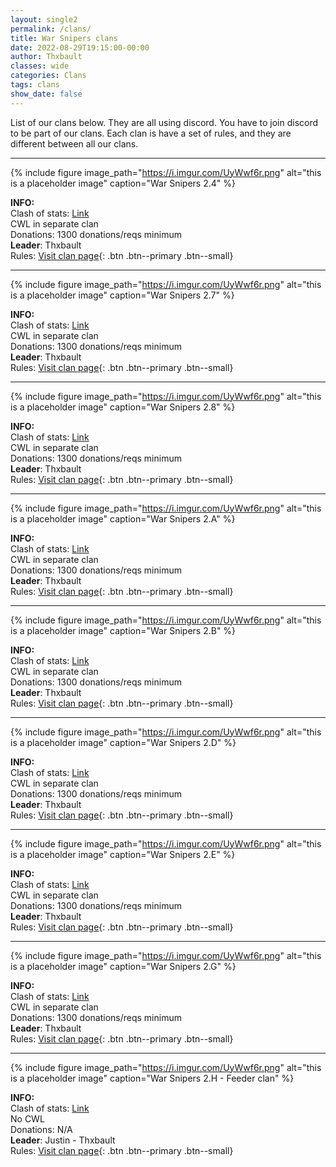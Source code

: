 ```yaml
---
layout: single2
permalink: /clans/
title: War Snipers clans
date: 2022-08-29T19:15:00-00:00
author: Thxbault
classes: wide
categories: Clans
tags: clans
show_date: false
---
```


List of our clans below. They are all using discord. You have to join discord to be part of our clans. Each clan is have a set of rules, and they are different between all our clans.

***


{% include figure image_path="https://i.imgur.com/UyWwf6r.png" alt="this is a placeholder image" caption="War Snipers 2.4" %}


**INFO:**<br>
Clash of stats: [Link](https://www.clashofstats.com/clans/war-snipers-2.7-PU9PLQJ2/summary)<br>
CWL in separate clan <br>
Donations: 1300 donations/reqs minimum<br>
**Leader**: Thxbault <br>
Rules: [Visit clan page](https://www.warsnipers.com/clans/24){: .btn .btn--primary .btn--small}<br>

***

{% include figure image_path="https://i.imgur.com/UyWwf6r.png" alt="this is a placeholder image" caption="War Snipers 2.7" %}


**INFO:**<br>
Clash of stats: [Link](https://www.clashofstats.com/clans/war-snipers-2.7-PU9PLQJ2/summary)<br>
CWL in separate clan <br>
Donations: 1300 donations/reqs minimum<br>
**Leader**: Thxbault <br>
Rules: [Visit clan page](https://www.warsnipers.com/clans/27){: .btn .btn--primary .btn--small}<br>

***

{% include figure image_path="https://i.imgur.com/UyWwf6r.png" alt="this is a placeholder image" caption="War Snipers 2.8" %}


**INFO:**<br>
Clash of stats: [Link](https://www.clashofstats.com/clans/war-snipers-2.7-PU9PLQJ2/summary)<br>
CWL in separate clan <br>
Donations: 1300 donations/reqs minimum<br>
**Leader**: Thxbault <br>
Rules: [Visit clan page](https://www.warsnipers.com/clans/28){: .btn .btn--primary .btn--small}<br>

***

{% include figure image_path="https://i.imgur.com/UyWwf6r.png" alt="this is a placeholder image" caption="War Snipers 2.A" %}


**INFO:**<br>
Clash of stats: [Link](https://www.clashofstats.com/clans/war-snipers-2.7-PU9PLQJ2/summary)<br>
CWL in separate clan <br>
Donations: 1300 donations/reqs minimum<br>
**Leader**: Thxbault <br>
Rules: [Visit clan page](https://www.warsnipers.com/clans/2a){: .btn .btn--primary .btn--small}<br>

***

{% include figure image_path="https://i.imgur.com/UyWwf6r.png" alt="this is a placeholder image" caption="War Snipers 2.B" %}


**INFO:**<br>
Clash of stats: [Link](https://www.clashofstats.com/clans/war-snipers-2.7-PU9PLQJ2/summary)<br>
CWL in separate clan <br>
Donations: 1300 donations/reqs minimum<br>
**Leader**: Thxbault <br>
Rules: [Visit clan page](https://www.warsnipers.com/clans/2b){: .btn .btn--primary .btn--small}<br>

***

{% include figure image_path="https://i.imgur.com/UyWwf6r.png" alt="this is a placeholder image" caption="War Snipers 2.D" %}


**INFO:**<br>
Clash of stats: [Link](https://www.clashofstats.com/clans/war-snipers-2.7-PU9PLQJ2/summary)<br>
CWL in separate clan <br>
Donations: 1300 donations/reqs minimum<br>
**Leader**: Thxbault <br>
Rules: [Visit clan page](https://www.warsnipers.com/clans/2d){: .btn .btn--primary .btn--small}<br>

***

{% include figure image_path="https://i.imgur.com/UyWwf6r.png" alt="this is a placeholder image" caption="War Snipers 2.E" %}


**INFO:**<br>
Clash of stats: [Link](https://www.clashofstats.com/clans/war-snipers-2.7-PU9PLQJ2/summary)<br>
CWL in separate clan <br>
Donations: 1300 donations/reqs minimum<br>
**Leader**: Thxbault <br>
Rules: [Visit clan page](https://www.warsnipers.com/clans/2e){: .btn .btn--primary .btn--small}<br>

***

{% include figure image_path="https://i.imgur.com/UyWwf6r.png" alt="this is a placeholder image" caption="War Snipers 2.G" %}


**INFO:**<br>
Clash of stats: [Link](https://www.clashofstats.com/clans/war-snipers-2.7-PU9PLQJ2/summary)<br>
CWL in separate clan <br>
Donations: 1300 donations/reqs minimum<br>
**Leader**: Thxbault <br>
Rules: [Visit clan page](https://www.warsnipers.com/clans/2g){: .btn .btn--primary .btn--small}<br>

***

{% include figure image_path="https://i.imgur.com/UyWwf6r.png" alt="this is a placeholder image" caption="War Snipers 2.H - Feeder clan" %}


**INFO:**<br>
Clash of stats: [Link](https://www.clashofstats.com/clans/war-snipers-2.7-PU9PLQJ2/summary)<br>
No CWL<br>
Donations: N/A<br>
**Leader**: Justin - Thxbault <br>
Rules: [Visit clan page](https://www.warsnipers.com/clans/2h){: .btn .btn--primary .btn--small}<br>